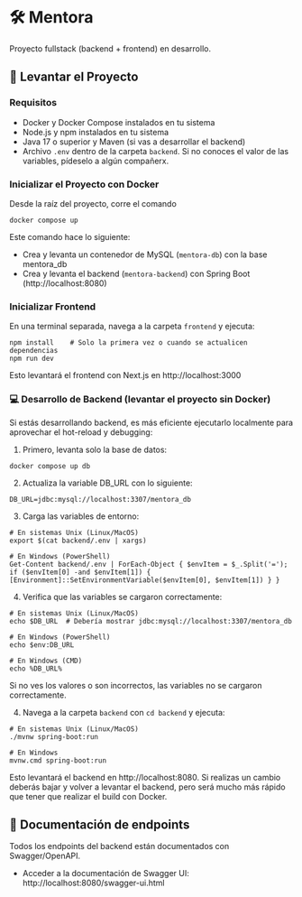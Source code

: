 # 🛠️ Mentora

Proyecto fullstack (backend + frontend) en desarrollo.

## 🚀 Levantar el Proyecto

### Requisitos

- Docker y Docker Compose instalados en tu sistema
- Node.js y npm instalados en tu sistema
- Java 17 o superior y Maven (si vas a desarrollar el backend)
- Archivo `.env` dentro de la carpeta `backend`. Si no conoces el valor de las variables, pídeselo a algún compañerx.

### Inicializar el Proyecto con Docker
Desde la raíz del proyecto, corre el comando
```bashrc
docker compose up
```
Este comando hace lo siguiente:
* Crea y levanta un contenedor de MySQL (`mentora-db`) con la base mentora_db
* Crea y levanta el backend (`mentora-backend`) con Spring Boot (http://localhost:8080)

### Inicializar Frontend
En una terminal separada, navega a la carpeta `frontend` y ejecuta:
```bashrc
npm install    # Solo la primera vez o cuando se actualicen dependencias
npm run dev
```
Esto levantará el frontend con Next.js en http://localhost:3000

### 💻 Desarrollo de Backend (levantar el proyecto sin Docker)
Si estás desarrollando backend, es más eficiente ejecutarlo localmente para aprovechar el hot-reload y debugging:

1. Primero, levanta solo la base de datos:
```bashrc
docker compose up db
```

2. Actualiza la variable DB_URL con lo siguiente:

```bashrc
DB_URL=jdbc:mysql://localhost:3307/mentora_db
```

3. Carga las variables de entorno:
```bashrc
# En sistemas Unix (Linux/MacOS)
export $(cat backend/.env | xargs)

# En Windows (PowerShell)
Get-Content backend/.env | ForEach-Object { $envItem = $_.Split('='); if ($envItem[0] -and $envItem[1]) { [Environment]::SetEnvironmentVariable($envItem[0], $envItem[1]) } }
```

4. Verifica que las variables se cargaron correctamente:
```bashrc
# En sistemas Unix (Linux/MacOS)
echo $DB_URL  # Debería mostrar jdbc:mysql://localhost:3307/mentora_db

# En Windows (PowerShell)
echo $env:DB_URL

# En Windows (CMD)
echo %DB_URL%
```
Si no ves los valores o son incorrectos, las variables no se cargaron correctamente.

4. Navega a la carpeta `backend` con `cd backend` y ejecuta:
```bashrc
# En sistemas Unix (Linux/MacOS)
./mvnw spring-boot:run

# En Windows
mvnw.cmd spring-boot:run
```

Esto levantará el backend en http://localhost:8080. Si realizas un cambio deberás bajar y volver a levantar el backend, pero será mucho más rápido que tener que realizar el build con Docker.

## 📖 Documentación de endpoints

Todos los endpoints del backend están documentados con Swagger/OpenAPI.

- Acceder a la documentación de Swagger UI: http://localhost:8080/swagger-ui.html
